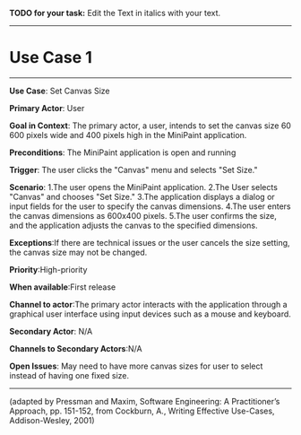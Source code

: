 **TODO for your task:** Edit the Text in italics with your text.

<hr>

# Use Case 1

<hr>

**Use Case**: Set Canvas Size

**Primary Actor**: User

**Goal in Context**: The primary actor, a user, intends to set the canvas size 60 600 pixels wide and 400 pixels high in the MiniPaint application.

**Preconditions**: The MiniPaint application is open and running

**Trigger**: The user clicks the "Canvas" menu and selects "Set Size."
  
**Scenario**: 
1.The user opens the MiniPaint application.
2.The User selects "Canvas" and chooses "Set Size."
3.The application displays a dialog or input fields for the user to specify the canvas dimensions.
4.The user enters the canvas dimensions as 600x400 pixels.
5.The user confirms the size, and the application adjusts the canvas to the specified dimensions.
 
**Exceptions**:If there are technical issues or the user cancels the size setting, the canvas size may not be changed.

**Priority**:High-priority 

**When available**:First release

**Channel to actor**:The primary actor interacts with the application through a graphical user interface using input devices such as a mouse and keyboard.

**Secondary Actor**: N/A

**Channels to Secondary Actors**:N/A

**Open Issues**: May need to have more canvas sizes for user to select instead of having one fixed size.

<hr>



(adapted by Pressman and Maxim, Software Engineering: A Practitioner’s Approach, pp. 151-152, from Cockburn,
A., Writing Effective Use-Cases, Addison-Wesley, 2001)
